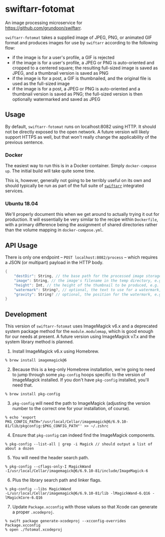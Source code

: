 # swiftarr-fotomat
An image processing microservice for https://github.com/grundoon/swiftarr.

`swiftarr-fotomat` takes a supplied image of JPEG, PNG, or animated GIF format and produces images for use by `swiftarr` according to the following flow:

* if the image is for a user's profile, a GIF is rejected
* if the image is for a user's profile, a JPEG or PNG is auto-oriented and cropped to a centered square; the resulting full-sized image is saved as JPEG, and a thumbnail version is saved as PNG
* if the image is for a post, a GIF is thumbnailed, and the original file is used as the full-sized image
* if the image is for a post, a JPEG or PNG is auto-oriented and a thumbnail version is saved as PNG; the full-sized version is then optionally watermarked and saved as JPEG

## Usage

By default, `swiftarr-fotomat` runs on localhost:8082 using HTTP. It should not be directly exposed to the open network. A future version will likely support HTTPS as well, but that won't really change the applicability of the previous sentence.

### Docker

The easiest way to run this is in a Docker container. Simply `docker-compose up`. The initial build will take quite some time.

This is, however, generally not going to be terribly useful on its own and should typically be run as part of the full suite of [`swiftarr`](https://github.com/grundoon/swiftarr) integrated services.

### Ubuntu 18.04

We'll properly document this when we get around to actually trying it out for production. It will essentially be very similar to the recipe within `Dockerfile`, with a primary difference being the assignment of shared directories rather than the volume mapping in `docker-compose.yml`.
 
## API Usage

There is only one endpoint – `POST localhost:8082/process` – which requires a JSON (or multipart) payload in the HTTP body.

```swift
{
    "destDir": String, // the base path for the processed image storage, e.g. "images/profile/"
    "image": String, // the image's filename in the temp directory, e.g. "DCE5F906-6DCE-4EBD-8941-68CE3A204F76"
    "height": Int, // the height of the thumbnail to be produced, e.g. 100
    "watermark": String?, // optional, the text to use for a watermark, e.g. "@grundoon\nJoCo Cruise 2020", omit if none
    "gravity": String? // optional, the position for the watermark, e.g. "Center" (defaults to "SouthEast", bottom right corner)
}
```


## Development

This version of `swiftarr-fotomat` uses ImageMagick v6.x and a deprecated system package method for the `module.modulemap`, which is good enough for our needs at present. A future version using ImageMagick v7.x and the system library method is planned.

1. Install ImageMagick v6.x using Homebrew.

```shell
% brew install imagemagick@6
```

2. Because this is a keg-only Homebrew installation, we're going to need to jump through some `pkg-config` hoops specific to the version of ImageMagick installed. If you don't have `pkg-config` installed, you'll need that.

```shell
% brew install pkg-config
```

3. `pkg-config` will need the path to ImageMagick (adjusting the version number to the correct one for your installation, of course).

```shell
% echo 'export PKG_CONFIG_PATH="/usr/local/Cellar/imagemagick@6/6.9.10-81/lib/pkgconfig:$PKG_CONFIG_PATH"' >> ~/.zshrc
```

4. Ensure that `pkg-config` can indeed find the ImageMagick components.

```shell
% pkg-config --list-all | grep -i Magick // should output a list of about a dozen
```

5. You will need the header search path.

```shell
% pkg-config --cflags-only-I MagickWand
-I/usr/local/Cellar/imagemagick@6/6.9.10-81/include/ImageMagick-6
```

6. Plus the library search path and linker flags.

```shell
% pkg-config --libs MagickWand
-L/usr/local/Cellar/imagemagick@6/6.9.10-81/lib -lMagickWand-6.Q16 -lMagickCore-6.Q16
```

7. Update `Package.xcconfig` with those values so that Xcode can generate a proper `.xcodeproj`.

```shell
% swift package generate-xcodeproj --xcconfig-overrides Package.xcconfig
% open ./fotomat.xcodeproj
```



